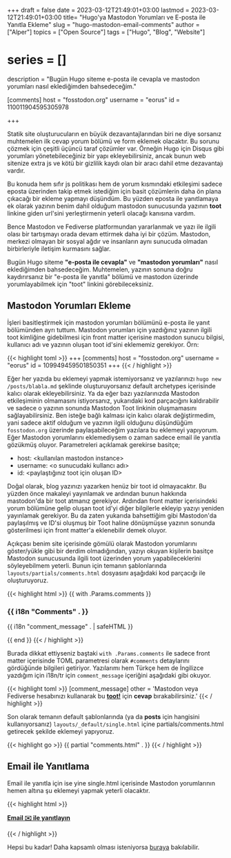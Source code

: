 +++
draft = false
date = 2023-03-12T21:49:01+03:00
lastmod = 2023-03-12T21:49:01+03:00
title= "Hugo'ya Mastodon Yorumları ve E-posta ile Yanıtla Ekleme"
slug = "hugo-mastodon-email-comments"
author = ["Alper"]
topics = ["Open Source"]
tags = ["Hugo", "Blog", "Website"]
# series = []
description = "Bugün Hugo siteme e-posta ile cevapla ve mastodon yorumları nasıl eklediğimden bahsedeceğim."

[comments]
host = "fosstodon.org"
username = "eorus"
id = 110011904595305978

+++

Statik site oluşturucuların en büyük dezavantajlarından biri ne diye sorsanız muhtemelen ilk cevap yorum bölümü ve form eklemek olacaktır. Bu sorunu çözmek için çeşitli üçüncü taraf çözümler var. Örneğin Hugo için Disqus gibi yorumları yönetebileceğiniz bir yapı ekleyebilirsiniz, ancak bunun web sitenize extra js ve kötü bir gizlilik kaydı olan bir aracı dahil etme dezavantajı vardır.

Bu konuda hem sıfır js politikası hem de yorum kısmındaki etkileşimi sadece eposta üzerinden takip etmek istediğim için basit çözümlerin daha ön plana çıkacağı bir ekleme yapmayı düşündüm. Bu yüzden eposta ile yanıtlamaya ek olarak yazının benim dahil olduğum mastodon sunucusunda yazının **toot** linkine giden url'sini yerleştirmenin yeterli olacağı kanısına vardım.

Bence Mastodon ve Fediverse platformundan yararlanmak ve yazı ile ilgili olası bir tartışmayı orada devam ettirmek daha iyi bir çözüm. Mastodon, merkezi olmayan bir sosyal ağdır ve insanların aynı sunucuda olmadan birbirleriyle iletişim kurmasını sağlar.

Bugün Hugo siteme **"e-posta ile cevapla"** ve **"mastodon yorumları"** nasıl eklediğimden bahsedeceğim. Muhtemelen, yazının sonuna doğru kaydırırsanız bir "e-posta ile yanıtla" bölümü ve mastodon üzerinde yorumlayabilmek için "toot" linkini görebileceksiniz.

## Mastodon Yorumları Ekleme

İşleri basitleştirmek için mastodon yorumları bölümünü e-posta ile yanıt bölümünden ayrı tuttum. Mastodon yorumları için yazdığınız yazının ilgili toot kimliğine gidebilmesi için front matter içerisine mastodon sunucu bilgisi, kullanıcı adı ve yazının oluşan toot id'sini eklememiz gerekiyor. Örn:

{{< highlight toml >}}
+++
[comments]
host = "fosstodon.org"
username = "eorus"
id = 109949459501850351
+++
{{< / highlight >}}

Eğer her yazıda bu eklemeyi yapmak istemiyorsanız ve yazılarınızı <code>hugo new /posts/blabla.md</code> şeklinde oluşturuyorsanız default archetypes içerisinde kalıcı olarak ekleyebilirsiniz. Ya da eğer bazı yazılarınızda Mastodon etkileşiminin olmamasını istiyorsanız, yukarıdaki kod parçacığını kaldırabilir ve sadece o yazının sonunda Mastodon Toot linkinin oluşmamasını sağlayabilirsiniz. Ben isteğe bağlı kalması için kalıcı olarak değiştirmedim, yani sadece aktif olduğum ve yazının ilgili olduğunu düşündüğüm <code>fosstodon.org</code> üzerinde paylaşabileceğim yazılara bu eklemeyi yapıyorum. Eğer Mastodon yorumlarını eklemediysem o zaman sadece email ile yanıtla gözükmüş oluyor. Parametreleri açıklamak gerekirse basitçe;

* host: <kullanılan mastodon instance>
* username: <o sunucudaki kullancı adı>
* id: <paylaştığınız toot için oluşan ID>

Doğal olarak, blog yazınızı yazarken henüz bir toot id olmayacaktır. Bu yüzden önce makaleyi yayınlamak ve ardından bunun hakkında mastodon'da bir toot atmanız gerekiyor. Ardından front matter içerisindeki yorum bölümüne gelip oluşan toot id'yi diğer bilgilerle ekleyip yazıyı yeniden yayınlamak gerekiyor. Bu da zaten yukarıda bahsettiğim gibi Mastodon'da paylaşılmış ve ID'si oluşmuş bir Toot haline dönüşmüşse yazının sonunda gösterilmesi için front matter'a eklenebilir demek oluyor.

Açıkçası benim site içerisinde gömülü olarak Mastodon yorumlarını göster/yükle gibi bir derdim olmadığından, yazıyı okuyan kişilerin basitçe Mastodon sunucusunda ilgili toot üzerinden yorum yapabileceklerini söyleyebilmem yeterli. Bunun için temanın şablonlarında <code>layouts/partials/comments.html</code> dosyasını aşağıdaki kod parçacığı ile oluşturuyoruz.

{{< highlight html >}}
{{ with .Params.comments }}
<div class="article-content">
<h3>{{ i18n "Comments" . }}</h3>
<p>{{ i18n "comment_message" . | safeHTML }}</p>
</div>
{{ end }}
{{< / highlight >}}

Burada dikkat ettiyseniz baştaki <code>with .Params.comments</code> ile sadece front matter içerisinde TOML parametresi olarak <code>#comments</code> detaylarını gördüğünde bilgileri getiriyor. Yazılarımı hem Türkçe hem de İngilizce yazdığım için i18n/tr için <code>comment_message</code> içeriğini aşağıdaki gibi okuyor.

{{< highlight toml >}}
[comment_message]
  other = 'Mastodon veya Fediverse hesabınızı kullanarak bu <strong><a class="link" href="https://{{ .host }}/@{{ .username }}/{{ .id }}">toot!</a></strong> için <strong>cevap</strong> bırakabilirsiniz.'
{{< / highlight >}}

Son olarak temanın default şablonlarında (ya da **posts** için hangisini kullanıyorsanız) <code>layouts/_default/single.html</code> içine partials/comments.html getirecek şekilde eklemeyi yapıyoruz.

{{< highlight go >}}
 {{ partial "comments.html" . }}
{{< / highlight >}}

## Email ile Yanıtlama

Email ile yanıtla için ise yine single.html içerisinde Mastodon yorumlarının hemen altına şu eklemeyi yapmak yeterli olacaktır.

{{< highlight html >}}

<strong><a href="mailto:mail@example.com?cc=mail@example.com&subject={{ .Title }}">Email ✉️ ile yanıtlayın</a></strong>

{{< / highlight >}}

Hepsi bu kadar! Daha kapsamlı olması isteniyorsa [buraya](https://amnesiak.org/post/2021/01/30/hugo-blog-with-mastodon-comments-extended/#wrapping-things-up) bakılabilir.
